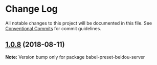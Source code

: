 # Change Log

All notable changes to this project will be documented in this file.
See [Conventional Commits](https://conventionalcommits.org) for commit guidelines.

<a name="1.0.8"></a>

## [1.0.8](https://github.com/alibaba/beidou/tree/master/packages/babel-preset-beidou-server/compare/v1.0.7...v1.0.8) (2018-08-11)

**Note:** Version bump only for package babel-preset-beidou-server
